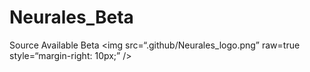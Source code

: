 # Neurales_Beta
Source Available Beta
<img
src=“.github/Neurales_logo.png”
raw=true
style=“margin-right: 10px;”
/>
